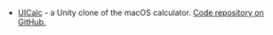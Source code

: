 * [UICalc](http://www.cwgtech.com/unityuitutorial/) - a Unity clone of the macOS calculator. [Code repository on GitHub.](https://github.com/cwgtech/UICalc)
